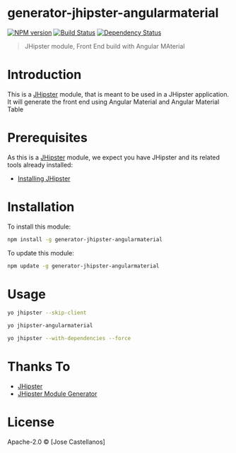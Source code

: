 # generator-jhipster-angularmaterial
[![NPM version][npm-image]][npm-url] [![Build Status][travis-image]][travis-url] [![Dependency Status][daviddm-image]][daviddm-url]
> JHipster module, Front End build with Angular MAterial

# Introduction

This is a [JHipster](http://jhipster.github.io/) module, that is meant to be used in a JHipster application.
It will generate the front end using Angular Material and Angular Material Table

# Prerequisites

As this is a [JHipster](http://jhipster.github.io/) module, we expect you have JHipster and its related tools already installed:

- [Installing JHipster](https://jhipster.github.io/installation.html)

# Installation

To install this module:

```bash
npm install -g generator-jhipster-angularmaterial
```

To update this module:
```bash
npm update -g generator-jhipster-angularmaterial
```

# Usage
```bash
yo jhipster --skip-client

yo jhipster-angularmaterial

yo jhipster --with-dependencies --force
```


# Thanks To

- [JHipster](https://github.com/jhipster/generator-jhipster)
- [JHipster Module Generator](https://github.com/jhipster/generator-jhipster-module)

# License

Apache-2.0 © [Jose Castellanos]

[npm-image]: https://img.shields.io/npm/v/generator-jhipster-angularmaterial.svg
[npm-url]: https://npmjs.org/package/generator-jhipster-angularmaterial
[travis-image]: https://travis-ci.org/matlock08/generator-jhipster-angularmaterial.svg?branch=master
[travis-url]: https://travis-ci.org/matlock08/generator-jhipster-angularmaterial
[daviddm-image]: https://david-dm.org/matlock08/generator-jhipster-angularmaterial.svg?theme=shields.io
[daviddm-url]: https://david-dm.org/matlock08/generator-jhipster-module
